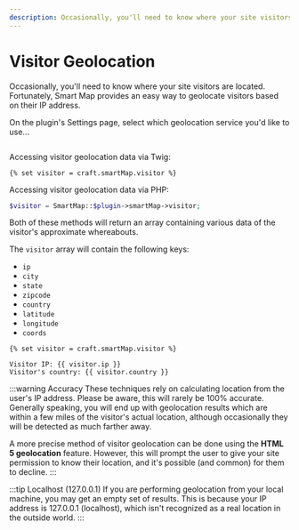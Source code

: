 ```yaml
---
description: Occasionally, you'll need to know where your site visitors are located. Smart Map provides an easy way to geolocate visitors based on their IP address.
---
```


# Visitor Geolocation

<update-message/>

Occasionally, you'll need to know where your site visitors are located. Fortunately, Smart Map provides an easy way to geolocate visitors based on their IP address.

On the plugin's Settings page, select which geolocation service you'd like to use...

<img :src="$withBase('/images/smartmap-visitor-geolocation.png')" class="dropshadow" alt="">

Accessing visitor geolocation data via Twig:

```twig
{% set visitor = craft.smartMap.visitor %}
```

Accessing visitor geolocation data via PHP:

```php
$visitor = SmartMap::$plugin->smartMap->visitor;
```

Both of these methods will return an array containing various data of the visitor's approximate whereabouts.

The `visitor` array will contain the following keys:

 - `ip`
 - `city`
 - `state`
 - `zipcode`
 - `country`
 - `latitude`
 - `longitude`
 - `coords`

```twig
{% set visitor = craft.smartMap.visitor %}

Visitor IP: {{ visitor.ip }}
Visitor's country: {{ visitor.country }}
```

:::warning Accuracy
These techniques rely on calculating location from the user's IP address. Please be aware, this will rarely be 100% accurate. Generally speaking, you will end up with geolocation results which are within a few miles of the visitor's actual location, although occasionally they will be detected as much farther away.

A more precise method of visitor geolocation can be done using the **HTML 5 geolocation** feature. However, this will prompt the user to give your site permission to know their location, and it's possible (and common) for them to decline.
:::

:::tip Localhost (127.0.0.1)
If you are performing geolocation from your local machine, you may get an empty set of results. This is because your IP address is 127.0.0.1 (localhost), which isn't recognized as a real location in the outside world.
:::
